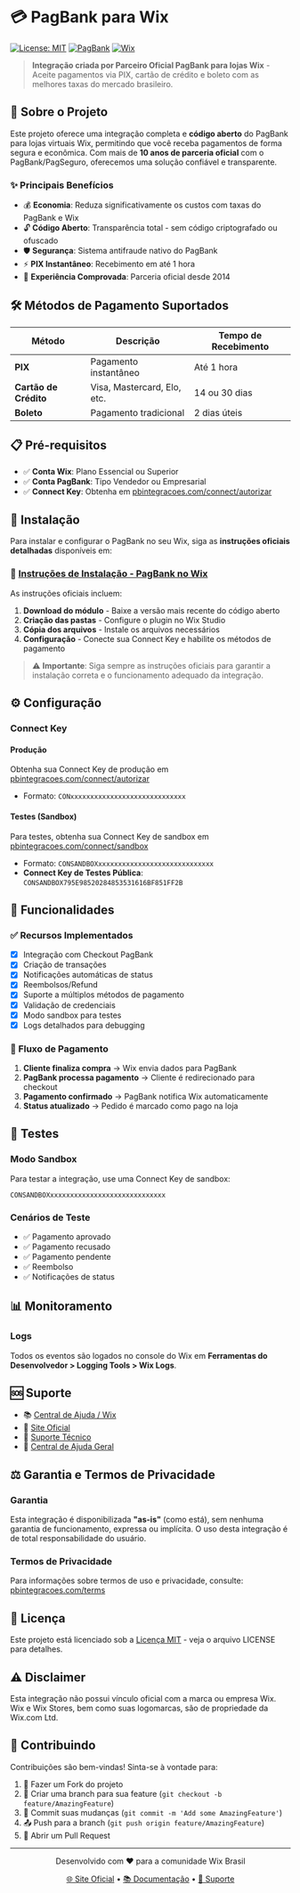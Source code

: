 # 💳 PagBank para Wix

[![License: MIT](https://img.shields.io/badge/License-MIT-yellow.svg)](https://opensource.org/licenses/MIT)
[![PagBank](https://img.shields.io/badge/PagBank-Wix-blue)](https://pbintegracoes.com/wix)
[![Wix](https://img.shields.io/badge/Wix-SPI-green)](https://www.wix.com)

> **Integração criada por Parceiro Oficial PagBank para lojas Wix** - Aceite pagamentos via PIX, cartão de crédito e boleto com as melhores taxas do mercado brasileiro.

## 🚀 Sobre o Projeto

Este projeto oferece uma integração completa e **código aberto** do PagBank para lojas virtuais Wix, permitindo que você receba pagamentos de forma segura e econômica. Com mais de **10 anos de parceria oficial** com o PagBank/PagSeguro, oferecemos uma solução confiável e transparente.

### ✨ Principais Benefícios

- 💰 **Economia**: Reduza significativamente os custos com taxas do PagBank e Wix
- 🔓 **Código Aberto**: Transparência total - sem código criptografado ou ofuscado
- 🛡️ **Segurança**: Sistema antifraude nativo do PagBank
- ⚡ **PIX Instantâneo**: Recebimento em até 1 hora
- 🎯 **Experiência Comprovada**: Parceria oficial desde 2014

## 🛠️ Métodos de Pagamento Suportados

| Método | Descrição | Tempo de Recebimento |
|--------|-----------|---------------------|
| **PIX** | Pagamento instantâneo | Até 1 hora |
| **Cartão de Crédito** | Visa, Mastercard, Elo, etc. | 14 ou 30 dias |
| **Boleto** | Pagamento tradicional | 2 dias úteis |

## 📋 Pré-requisitos

- ✅ **Conta Wix**: Plano Essencial ou Superior
- ✅ **Conta PagBank**: Tipo Vendedor ou Empresarial
- ✅ **Connect Key**: Obtenha em [pbintegracoes.com/connect/autorizar](https://pbintegracoes.com/connect/autorizar)

## 🚀 Instalação

Para instalar e configurar o PagBank no seu Wix, siga as **instruções oficiais detalhadas** disponíveis em:

### 📖 [Instruções de Instalação - PagBank no Wix](https://pbintegracoes.com/wix/#instalar-pagbank-wix)

As instruções oficiais incluem:

1. **Download do módulo** - Baixe a versão mais recente do código aberto
2. **Criação das pastas** - Configure o plugin no Wix Studio
3. **Cópia dos arquivos** - Instale os arquivos necessários
4. **Configuração** - Conecte sua Connect Key e habilite os métodos de pagamento

> ⚠️ **Importante**: Siga sempre as instruções oficiais para garantir a instalação correta e o funcionamento adequado da integração.

## ⚙️ Configuração

### Connect Key

#### Produção
Obtenha sua Connect Key de produção em [pbintegracoes.com/connect/autorizar](https://pbintegracoes.com/connect/autorizar)
- Formato: `CONxxxxxxxxxxxxxxxxxxxxxxxxxxxxx`

#### Testes (Sandbox)
Para testes, obtenha sua Connect Key de sandbox em [pbintegracoes.com/connect/sandbox](https://pbintegracoes.com/connect/sandbox)
- Formato: `CONSANDBOXxxxxxxxxxxxxxxxxxxxxxxxxxxxxx`
- **Connect Key de Testes Pública**: `CONSANDBOX795E98520284853531616BF851FF2B`

## 🔧 Funcionalidades

### ✅ Recursos Implementados
- [x] Integração com Checkout PagBank
- [x] Criação de transações
- [x] Notificações automáticas de status
- [x] Reembolsos/Refund
- [x] Suporte a múltiplos métodos de pagamento
- [x] Validação de credenciais
- [x] Modo sandbox para testes
- [x] Logs detalhados para debugging

### 🔄 Fluxo de Pagamento
1. **Cliente finaliza compra** → Wix envia dados para PagBank
2. **PagBank processa pagamento** → Cliente é redirecionado para checkout
3. **Pagamento confirmado** → PagBank notifica Wix automaticamente
4. **Status atualizado** → Pedido é marcado como pago na loja

## 🧪 Testes

### Modo Sandbox
Para testar a integração, use uma Connect Key de sandbox:
```
CONSANDBOXxxxxxxxxxxxxxxxxxxxxxxxxxxxxx
```

### Cenários de Teste
- ✅ Pagamento aprovado
- ✅ Pagamento recusado
- ✅ Pagamento pendente
- ✅ Reembolso
- ✅ Notificações de status

## 📊 Monitoramento

### Logs
Todos os eventos são logados no console do Wix em **Ferramentas do Desenvolvedor > Logging Tools > Wix Logs**.

## 🆘 Suporte

- 📚 [Central de Ajuda / Wix](https://ajuda.pbintegracoes.com/hc/pt-br/categories/37658479926413-Wix-Stores)
- 🔗 [Site Oficial](https://pbintegracoes.com/wix/?utm_source=github-wix&utm_content=readme)
- 📧 [Suporte Técnico](https://ajuda.pbintegracoes.com/hc/pt-br/requests/new)
- 💬 [Central de Ajuda Geral](https://ajuda.pbintegracoes.com/hc/pt-br)

## ⚖️ Garantia e Termos de Privacidade

### Garantia
Esta integração é disponibilizada **"as-is"** (como está), sem nenhuma garantia de funcionamento, expressa ou implícita. O uso desta integração é de total responsabilidade do usuário.

### Termos de Privacidade
Para informações sobre termos de uso e privacidade, consulte: [pbintegracoes.com/terms](https://pbintegracoes.com/terms/?utm_source=github-wix&utm_source=readme)

## 📄 Licença

Este projeto está licenciado sob a [Licença MIT](LICENSE) - veja o arquivo LICENSE para detalhes.

## ⚠️ Disclaimer

Esta integração não possui vínculo oficial com a marca ou empresa Wix. Wix e Wix Stores, bem como suas logomarcas, são de propriedade da Wix.com Ltd.

## 🤝 Contribuindo

Contribuições são bem-vindas! Sinta-se à vontade para:

1. 🍴 Fazer um Fork do projeto
2. 🌿 Criar uma branch para sua feature (`git checkout -b feature/AmazingFeature`)
3. 💾 Commit suas mudanças (`git commit -m 'Add some AmazingFeature'`)
4. 📤 Push para a branch (`git push origin feature/AmazingFeature`)
5. 🔄 Abrir um Pull Request


---

<div align="center">
  <p>Desenvolvido com ❤️ para a comunidade Wix Brasil</p>
  <p>
    <a href="https://pbintegracoes.com/wix/?utm_source=github-wix&utm_content=readme">🌐 Site Oficial</a> •
    <a href="https://ajuda.pbintegracoes.com/hc/pt-br">📚 Documentação</a> •
    <a href="https://ajuda.pbintegracoes.com/hc/pt-br/requests/new">💬 Suporte</a>
  </p>
</div>
